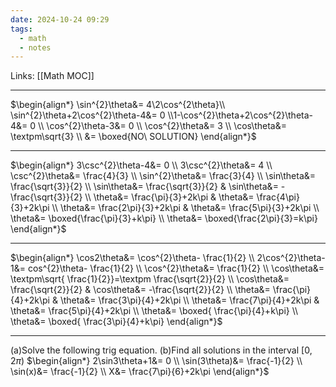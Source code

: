 ```yaml
---
date: 2024-10-24 09:29
tags:
  - math
  - notes
---
```

Links: [[Math MOC]]
___
$\begin{align*} \sin^{2}\theta&= 4\2\cos^{2\theta}\\ \sin^{2}\theta+2\cos^{2}\theta-4&= 0 \\1-\cos^{2}\theta+2\cos^{2}\theta-4&= 0 \\ \cos^{2}\theta-3&= 0 \\ \cos^{2}\theta&= 3 \\ \cos\theta&= \textpm\sqrt{3} \\ &= \boxed{NO\ SOLUTION} \end{align*}$
___
$\begin{align*} 3\csc^{2}\theta-4&= 0 \\ 3\csc^{2}\theta&= 4 \\ \csc^{2}\theta&= \frac{4}{3} \\ \sin^{2}\theta&= \frac{3}{4} \\ \sin\theta&= \frac{\sqrt{3}}{2} \\ \sin\theta&= \frac{\sqrt{3}}{2} & \sin\theta&= - \frac{\sqrt{3}}{2} \\ \theta&= \frac{\pi}{3}+2k\pi & \theta&= \frac{4\pi}{3}+2k\pi \\ \theta&= \frac{2\pi}{3}+2k\pi & \theta&= \frac{5\pi}{3}+2k\pi \\ \theta&= \boxed{\frac{\pi}{3}+k\pi} \\ \theta&= \boxed{\frac{2\pi}{3}=k\pi} \end{align*}$
___
$\begin{align*} \cos2\theta&= \cos^{2}\theta- \frac{1}{2} \\ 2\cos^{2}\theta-1&= cos^{2}\theta- \frac{1}{2} \\ \cos^{2}\theta&= \frac{1}{2} \\ \cos\theta&= \textpm\sqrt{ \frac{1}{2}}=\textpm \frac{\sqrt{2}}{2} \\ \cos\theta&= \frac{\sqrt{2}}{2} & \cos\theta&= -\frac{\sqrt{2}}{2} \\ \theta&= \frac{\pi}{4}+2k\pi & \theta&= \frac{3\pi}{4}+2k\pi \\ \theta&= \frac{7\pi}{4}+2k\pi & \theta&= \frac{5\pi}{4}+2k\pi \\ \theta&= \boxed{ \frac{\pi}{4}+k\pi} \\ \theta&= \boxed{ \frac{3\pi}{4}+k\pi} \end{align*}$
___
(a)Solve the following trig equation. (b)Find all solutions in the interval $[0,2\pi)$
$\begin{align*} 2\sin3\theta+1&= 0 \\ \sin(3\theta)&= \frac{-1}{2} \\ \sin(x)&= \frac{-1}{2} \\ X&= \frac{7\pi}{6}+2k\pi \end{align*}$